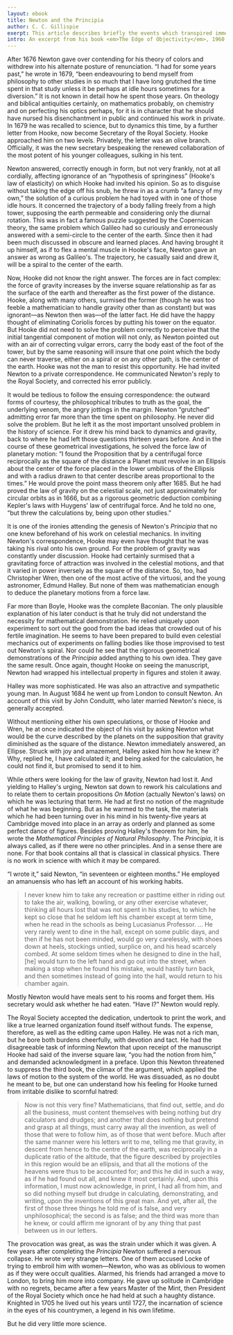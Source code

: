 ```yaml
---
layout: ebook
title: Newton and the Principia
author: C. C. Gillispie 
exerpt: This article describes briefly the events which transpired immediately before the writing of the Principia.
intro: An excerpt from his book <em>The Edge of Objectivity</em>, 1960. 
---
```




<span class="textsc">After 1676</span> Newton gave over contending for his theory of colors and withdrew into his alternate posture of renunciation.
&ldquo;I had for some years past,&rdquo; he wrote in 1679, &ldquo;been endeavouring to bend myself from philosophy to other studies in so much that I have long grutched the time spent in that study unless it be perhaps at idle hours sometimes for a diversion.&rdquo;
It is not known in detail how he spent those years.
On theology and biblical antiquities certainly, on mathematics probably, on chemistry and on perfecting his optics perhaps, for it is in character that he should have nursed his disenchantment in public and continued his work in private.
In 1679 he was recalled to science, but to dynamics this time, by a further letter from Hooke, now become Secretary of the Royal Society. 
Hooke approached him on two levels.
Privately, the letter was an olive branch. 
Officially, it was the new secretary bespeaking the renewed collaboration of the most potent of his younger colleagues, sulking in his tent. 


Newton answered, correctly enough in form, but not very frankly, not at all cordially, affecting ignorance of an &ldquo;hypothesis of springiness&rdquo; (Hooke&#39;s law of elasticity) on which Hooke had invited his opinion.
So as to disguise without taking the edge off his snub, he threw in as a crumb &ldquo;a fancy of my own,&rdquo; the solution of a curious problem he had toyed with in one of those idle hours. 
It concerned the trajectory of a body falling freely from a high tower, supposing the earth permeable and considering only the diurnal rotation.
This was in fact a famous puzzle suggested by the Copernican theory, the same problem which Galileo had so curiously and erroneously answered with a semi-circle to the center of the earth.
Since then it had been much discussed in obscure and learned places.
And having brought it up himself, as if to flex a mental muscle in Hooke&#39;s face, Newton gave an answer as wrong as Galileo&#39;s.
The trajectory, he casually said and drew it, will be a spiral to the center of the earth. 


Now, Hooke did not know the right answer.
The forces are in fact complex: the force of gravity increases by the inverse square relationship as far as the surface of the earth and thereafter as the first power of the distance. 
Hooke, along with many others, surmised the former (though he was too feeble a mathematician to handle gravity other than as constant) but was ignorant&mdash;as Newton then was&mdash;of the latter fact.
He did have the happy thought of eliminating Coriolis forces by putting his tower on the equator.
But Hooke did not need to solve the problem correctly to perceive that the initial tangential component of motion will not only, as Newton pointed out with an air of correcting vulgar errors, carry the body east of the foot of the tower, but by the same reasoning will insure that one point which the body can never traverse, either on a spiral or on any other path, is the center of the earth.
Hooke was not the man to resist this opportunity.
He had invited Newton to a private correspondence.
He communicated Newton&#39;s reply to the Royal Society, and corrected his error publicly. 


It would be tedious to follow the ensuing correspondence: the outward forms of courtesy, the philosophical tributes to truth as the goal, the underlying venom, the angry jottings in the margin.
Newton &ldquo;grutched&rdquo; admitting error far more than the time spent on philosophy. 
He never did solve the problem. But he left it as the most important unsolved problem in the history of science. 
For it drew his mind back to dynamics and gravity, back to where he had left those questions thirteen years before.
And in the course of these geometrical investigations, he solved the force law of planetary motion: &ldquo;I found the Proposition that by a centrifugal force reciprocally as the square of the distance a Planet must revolve in an Ellipsis about the center of the force placed in the lower umbilicus of the Ellipsis and with a radius drawn to that center describe areas proportional to the times.&rdquo;
He would prove the point mass theorem only after 1685.
But he had proved the law of gravity on the celestial scale, not just approximately for circular orbits as in 1666, but as a rigorous geometric deduction combining Kepler&#39;s laws with Huygens&#39; law of centrifugal force.
And he told no one, &ldquo;but threw the calculations by, being upon other studies.&rdquo; 


It is one of the ironies attending the genesis of Newton&#39;s <em>Principia</em> that no one knew beforehand of his work on celestial mechanics.
In inviting Newton&#39;s correspondence, Hooke may even have thought that he was taking his rival onto his own ground.
For the problem of gravity was constantly under discussion.
Hooke had certainly surmised that a gravitating force of attraction was involved in the celestial motions, and that it varied in power inversely as the square of the distance.
So, too, had Christopher Wren, then one of the most active of the virtuosi, and the young astronomer, Edmund Halley.
But none of them was mathematician enough to deduce the planetary motions from a force law. 


Far more than Boyle, Hooke was the complete Baconian. 
The only plausible explanation of his later conduct is that he truly did not understand the necessity for mathematical demonstration.
He relied uniquely upon experiment to sort out the good from the bad ideas that crowded out of his fertile imagination.
He seems to have been prepared to build even celestial mechanics out of experiments on falling bodies like those improvised to test out Newton&#39;s spiral.
Nor could he see that the rigorous geometrical demonstrations of the <em>Principia</em> added anything to his own idea.
They gave the same result.
Once again, thought Hooke on seeing the manuscript, Newton had wrapped his intellectual property in figures and stolen it away. 


Halley was more sophisticated.
He was also an attractive and sympathetic young man.
In August 1684 he went up from London to consult Newton.
An account of this visit by John Conduitt, who later married Newton&#39;s niece, is generally accepted. 


<blockquot>
Without mentioning either his own speculations, or those of Hooke and Wren, he at once indicated the object of his visit by asking Newton what would be the curve described by the planets on the supposition that gravity diminished as the square of the distance.
Newton immediately answered, an Ellipse. Struck with joy and amazement, Halley asked him how he knew it? Why, replied he, I have calculated it; and being asked for the calculation, he could not find it, but promised to send it to him. 
</blockquot>


While others were looking for the law of gravity, Newton had lost it.
And yielding to Halley&#39;s urging, Newton sat down to rework his calculations and to relate them to certain propositions <em>On Motion</em> (actually Newton&#39;s laws) on which he was lecturing that term.
He had at first no notion of the magnitude of what he was beginning.
But as he warmed to the task, the materials which he had been turning over in his mind in his twenty-five years at Cambridge moved into place in an array as orderly and planned as some perfect dance of figures.
Besides proving Halley&#39;s theorem for him, he wrote the <em>Mathematical Principles of Natural Philosophy</em>.
The <em>Principia</em>, it is always called, as if there were no other principles.
And in a sense there are none. 
For that book contains all that is classical in classical physics. 
There is no work in science with which it may be compared. 


&ldquo;I wrote it,&rdquo; said Newton, &ldquo;in seventeen or eighteen 
months.&rdquo; He employed an amanuensis who has left an 
account of his working habits. 

<blockquote>
I never knew him to take any recreation or pasttime either in riding out to take the air, walking, bowling, or any other exercise whatever, thinking all hours lost that was not spent in his studies, to which he kept so close that he seldom left his chamber except at term time, when he read in the schools as being Lucasianus Professor.
&hellip; He very rarely went to dine in the hall, except on some public days, and then if he has not been minded, would go very carelessly, with shoes down at heels, stockings untied, surplice on, and his head scarcely combed.
At some seldom times when he designed to dine in the hall, [he] would turn to the left hand and go out into the street, when making a stop when he found his mistake, would hastily turn back, and then sometimes instead of going into the hall, would return to his chamber again. 
</blockquote>


Mostly Newton would have meals sent to his rooms and forget them.
His secretary would ask whether he had eaten.
&ldquo;Have I?&rdquo;
Newton would reply.  


The Royal Society accepted the dedication, undertook to print the work, and like a true learned organization found itself without funds.
The expense, therefore, as well as the editing came upon Halley.
He was not a rich man, but he bore both burdens cheerfully, with devotion and tact.
He had the disagreeable task of informing Newton that upon receipt of the manuscript Hooke had said of the inverse square law, &ldquo;you had the notion from him,&rdquo; and demanded acknowledgment in a preface.
Upon this Newton threatened to suppress the third book, the climax of the argument, which applied the laws of motion to the system of the world.
He was dissuaded, as no doubt he meant to be, but one can understand how his feeling for Hooke turned from irritable dislike to scornful hatred: 


<blockquote>
Now is not this very fine?
Mathematicians, that find out, settle, and do all the business, must content themselves with being nothing but dry calculators and drudges; and another that does nothing but pretend and grasp at all things, must carry away all the invention, as well of those that were to follow him, as of those that went before.
Much after the same manner were his letters writ to me, telling me that gravity, in descent from hence to the centre of the earth, was reciprocally in a duplicate ratio of the altitude, that the figure described by projectiles in this region would be an ellipsis, and that all the motions of the heavens were thus to be accounted for; and this he did in such a way, as if he had found out all, and knew it most certainly. 
And, upon this information, I must now acknowledge, in print, I had all from him, and so did nothing myself but drudge in calculating, demonstrating, and writing, upon the inventions of this great man.
And yet, after all, the first of those three things he told me of is false, and very unphilosophical; the second is as false; and the third was more than he knew, or could affirm me ignorant of by any thing that past between us in our letters. 
</blockquote>


The provocation was great, as was the strain under which it was given.
A few years after completing the <em>Principia</em> Newton suffered a nervous collapse.
He wrote very strange letters.
One of them accused Locke of trying to embroil him with women&mdash;Newton, who was as oblivious to women as if they were occult qualities.
Alarmed, his friends had arranged a move to London, to bring him more into company.
He gave up solitude in Cambridge with no regrets, became after a few years Master of the Mint, then President of the Royal Society which once he had held at such a haughty distance.
Knighted in 1705 he lived out his years until 1727, the incarnation of science in the eyes of his countrymen, a legend in his own lifetime. 

But he did very little more science. 

